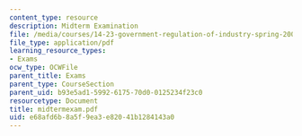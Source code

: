 ```yaml
---
content_type: resource
description: Midterm Examination
file: /media/courses/14-23-government-regulation-of-industry-spring-2003/e68afd6b8a5f9ea3e82041b1284143a0_midtermexam.pdf
file_type: application/pdf
learning_resource_types:
- Exams
ocw_type: OCWFile
parent_title: Exams
parent_type: CourseSection
parent_uid: b93e5ad1-5992-6175-70d0-0125234f23c0
resourcetype: Document
title: midtermexam.pdf
uid: e68afd6b-8a5f-9ea3-e820-41b1284143a0
---
```

